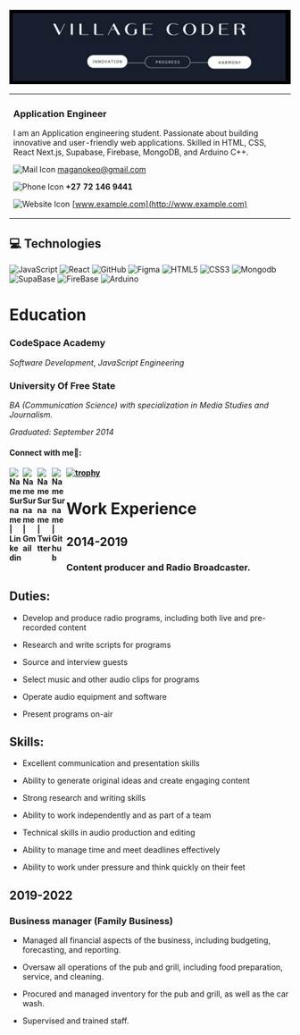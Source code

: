 <table>
<tr>


![My image](https://github.com/K-Magano/K-Magano/raw/main/header.png)
<td>

### Application Engineer
I am an Application engineering student. Passionate about building innovative and user-friendly web applications. Skilled in HTML, CSS, React Next.js, Supabase, Firebase, MongoDB, and Arduino C++.

![Mail Icon](https://img.icons8.com/ios-glyphs/20/000000/new-post.png) maganokeo@gmail.com

![Phone Icon](https://img.icons8.com/ios-filled/20/000000/phone.png)   **+27 72 146 9441**

![Website Icon](https://img.icons8.com/external-anggara-basic-outline-anggara-putra/20/000000/external-website-ui-basic-anggara-basic-outline-anggara-putra.png)   [www.example.com](http://www.example.com)

</td>
</tr>
</table>

## 💻 Technologies

![JavaScript](https://img.shields.io/badge/-JavaScript-black?style=flat-circle&logo=javascript)
![React](https://img.shields.io/badge/-React-black?style=flat-circle&logo=react)
![GitHub](https://img.shields.io/badge/-GitHub-181717?style=flat-circle&logo=github)
![Figma](https://img.shields.io/badge/-Figma-181717?style=flat-circle&logo=Figma)
![HTML5](https://img.shields.io/badge/-HTML5-black?style=flat-circle&logo=html5&logoColor=white)
![CSS3](https://img.shields.io/badge/-CSS3-black?style=flat-circle&logo=css3)
![Mongodb](https://img.shields.io/badge/-Mognodb-black?style=flat-circle&logo=mongodb)
![SupaBase](https://img.shields.io/badge/-SupaBase-black?style=flat-circle&logo=Supabase)
![FireBase](https://img.shields.io/badge/-FireBase-black?style=flat-circle&logo=FireBase)
![Arduino](https://img.shields.io/badge/-Arduino-black?style=flat-circle&logo=Arduino)




# Education

### CodeSpace Academy 
*Software Development*, 
*JavaScript Engineering*

### University Of Free State
*BA (Communication Science) with specialization in Media Studies and Journalism.* 

*Graduated: September 2014*  

<td>
<h4> Connect with me🤝: <h4>
  </hr>
  <a href="https://www.linkedin.com/in/keorapetse-magano-320ab538//">
   <img align="left" alt=" Name Surname  | Linkedin" width="24px" src="https://www.vectorlogo.zone/logos/linkedin/linkedin-icon.svg" />
  </a>
  <a href="mailto:maganokeo@gmail.com">
    <img align="left" alt="Name Surname  | Gmail" width="26px" src="https://www.vectorlogo.zone/logos/gmail/gmail-icon.svg" />
  </a>
  <a href="https://twitter.com/VillagePrincezz">
    <img align="left" alt="Name Surname | Twitter" width="26px" src="https://www.vectorlogo.zone/logos/twitter/twitter-official.svg" />
  </a>

</td>

[![trophy](https://github-profile-trophy.vercel.app/?username=K-Magano)](https://github.com/K-Magano/github-profile-trophy)
   <a href="https://github.com/K-Magano">
    <img align="left" alt= "Name Surname | Github" width="26px" src="https://www.vectorlogo.zone/logos/github/github-tile.svg" />
  </a>
  
# Work Experience 
## 2014-2019
### Content producer and Radio Broadcaster. 

## Duties:

- Develop and produce radio programs, including both live and pre-recorded content

- Research and write scripts for programs

- Source and interview guests

- Select music and other audio clips for programs

- Operate audio equipment and software

- Present programs on-air

## Skills:

-  Excellent communication and presentation skills

- Ability to generate original ideas and create engaging content
 
-  Strong research and writing skills

- Ability to work independently and as part of a team
 
- Technical skills in audio production and editing

-  Ability to manage time and meet deadlines effectively

- Ability to work under pressure and think quickly on their feet

## 2019-2022 
### Business manager (Family Business)

- Managed all financial aspects of the business, including budgeting, forecasting, and reporting.
 
-  Oversaw all operations of the pub and grill, including food preparation, service, and cleaning.
 
- Procured and managed inventory for the pub and grill, as well as the car wash.
 
- Supervised and trained staff.
 

  <br>
  

